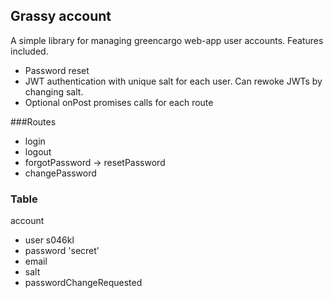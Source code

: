 ## Grassy account

A simple library for managing greencargo web-app user accounts. Features included.

* Password reset
* JWT authentication with unique salt for each user. Can rewoke JWTs by changing salt.
* Optional onPost promises calls for each route

###Routes
* login 
* logout
* forgotPassword -> resetPassword
* changePassword

### Table
account
* user s046kl
* password 'secret'
* email
* salt 
* passwordChangeRequested

    
